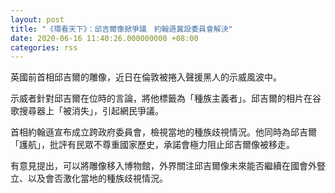 ```yaml
---
layout: post
title: "《環看天下》：邱吉爾像掀爭議　約翰遜冀設委員會解決"
date: 2020-06-16 11:40:26.000000000 +08:00
categories: rss
---
```


英國前首相邱吉爾的雕像，近日在倫敦被捲入聲援黑人的示威風波中。

示威者針對邱吉爾在位時的言論，將他標籤為「種族主義者」。邱吉爾的相片在谷歌搜尋器上「被消失」，引起網民爭議。

首相約翰遜宣布成立跨政府委員會，檢視當地的種族歧視情況。他同時為邱吉爾「護航」，批評有民眾不尊重國家歷史，承諾會極力阻止邱吉爾像被移走。

有意見提出，可以將雕像移入博物館，外界關注邱吉爾像未來能否繼續在國會外豎立、以及會否激化當地的種族歧視情況。
